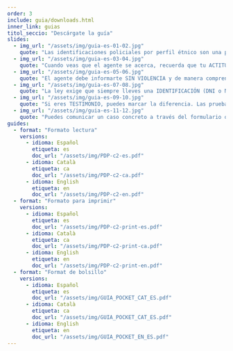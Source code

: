 ```yaml
---
order: 3
include: guia/downloads.html
inner_link: guias
titol_seccio: "Descárgate la guía"
slides:
  - img_url: "/assets/img/guia-es-01-02.jpg"
    quote: "Las identificaciones policiales por perfil étnico son una práctica ILEGAL de control identitario, una frontera invisible que VULNERA DERECHOS."
  - img_url: "/assets/img/guia-es-03-04.jpg"
    quote: "Cuando veas que el agente se acerca, recuerda que tu ACTITUD es la CLAVE: concéntrate en los detalles que te pueden ser útiles."
  - img_url: "/assets/img/guia-es-05-06.jpg"
    quote: "El agente debe informarte SIN VIOLENCIA y de manera comprensible de quién es y por qué te para."
  - img_url: "/assets/img/guia-es-07-08.jpg"
    quote: "La ley exige que siempre lleves una IDENTIFICACIÓN (DNI o NIE+Pasaporte), pero a través del padrón o de una llamada también se podría comprobar tu identidad."
  - img_url: "/assets/img/guia-es-09-10.jpg"
    quote: "Si eres TESTIMONIO, puedes marcar la diferencia. Las pruebas que recojas pueden resultar muy útiles para esclarecer los hechos y desmontar la versión policial."
  - img_url: "/assets/img/guia-es-11-12.jpg"
    quote: "Puedes comunicar un caso concreto a través del formulario que encuentras en paraddepararme.org o enviando un WhatsApp al 652 873 406."
guides:
  - format: "Formato lectura"
    versions:
      - idioma: Español
        etiqueta: es
        doc_url: "/assets/img/PDP-c2-es.pdf"
      - idioma: Català
        etiqueta: ca
        doc_url: "/assets/img/PDP-c2-ca.pdf"
      - idioma: English
        etiqueta: en
        doc_url: "/assets/img/PDP-c2-en.pdf"
  - format: "Formato para imprimir"
    versions:
      - idioma: Español
        etiqueta: es
        doc_url: "/assets/img/PDP-c2-print-es.pdf"
      - idioma: Català
        etiqueta: ca
        doc_url: "/assets/img/PDP-c2-print-ca.pdf"
      - idioma: English
        etiqueta: en
        doc_url: "/assets/img/PDP-c2-print-en.pdf"
  - format: "Format de bolsillo"
    versions:
      - idioma: Español
        etiqueta: es
        doc_url: "/assets/img/GUIA_POCKET_CAT_ES.pdf"
      - idioma: Català
        etiqueta: ca
        doc_url: "/assets/img/GUIA_POCKET_CAT_ES.pdf"
      - idioma: English
        etiqueta: en
        doc_url: "/assets/img/GUIA_POCKET_EN_ES.pdf"
---
```

